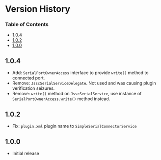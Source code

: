 # Version History

[TOC]: #

### Table of Contents
- [1.0.4](#104)
- [1.0.2](#102)
- [1.0.0](#100)

## 1.0.4

* Add: `SerialPortOwnerAccess` interface to provide `write()` method to connected port.
* Remove: `JsscSerialServiceDelegate`. Not used and was causing plugin verification seizures.
* Remove: `write()` method on `JsscSerialService`, use instance of
  `SerialPortOwnerAccess.write()` method instead.

## 1.0.2

* Fix: `plugin.xml` plugin name to `SimpleSerialConnectorService`

## 1.0.0

* Initial release

